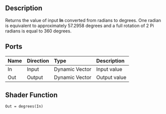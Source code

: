 ## Description

Returns the value of input **In** converted from radians to degrees. One radian is equivalent to approximately 57.2958 degrees and a full rotation of 2 Pi radians is equal to 360 degrees.

## Ports

| Name        | Direction           | Type  | Description |
|:------------ |:-------------|:-----|:---|
| In      | Input | Dynamic Vector | Input value |
| Out | Output      |    Dynamic Vector | Output value |

## Shader Function

`Out = degrees(In)`